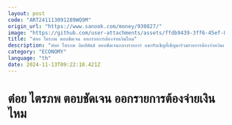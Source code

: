 ```yaml
---
layout: post
code: "ART241113091289WQ9M"
origin_url: "https://www.sanook.com/money/930827/"
image: "https://github.com/user-attachments/assets/ffdb9439-3ff6-45ef-8d51-5ef5ce412b0b"
title: "ต๋อย ไตรภพ ตอบชัดเจน ออกรายการต้องจ่ายเงินไหม"
description: "ต๋อย ไตรภพ ลิมปพันธ์ ตอบชัดเจนกลางรายการ แขกรับเชิญที่เชิญมาร่วมรายการต้องจ่ายเงินเท่าไหร่"
category: "ECONOMY"
language: "th"
date: 2024-11-13T09:22:18.421Z
---
```


# ต๋อย ไตรภพ ตอบชัดเจน ออกรายการต้องจ่ายเงินไหม
